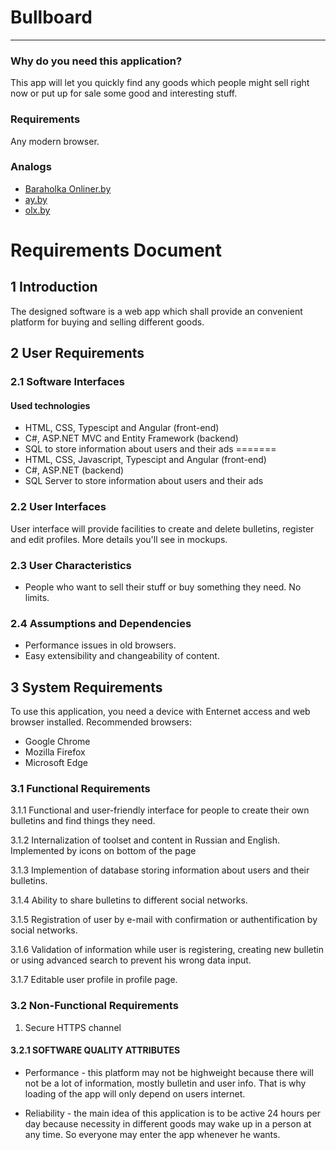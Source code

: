 # Bullboard
***
### Why do you need this application?

This app will let you quickly find any goods which people might sell right now or put up for sale some good and interesting stuff.

### Requirements

Any modern browser.

### Analogs

* [Baraholka Onliner.by](https://baraholka.onliner.by/)
* [ay.by](http://ay.by/)
* [olx.by](https://www.olx.by/)

# Requirements Document 
## 1 Introduction
The designed software is a web app which shall provide an convenient platform for buying and selling different goods.
## 2 User Requirements

### 2.1 Software Interfaces

#### Used technologies
- HTML, CSS, Typescipt and Angular (front-end)
- C#, ASP.NET MVC and Entity Framework (backend)
- SQL to store information about users and their ads
=======
- HTML, CSS, Javascript, Typescipt and Angular (front-end)
- C#, ASP.NET (backend)
- SQL Server to store information about users and their ads

### 2.2 User Interfaces

User interface will provide facilities to create and delete bulletins, register and edit profiles. More details you'll see in mockups.

### 2.3 User Characteristics
- People who want to sell their stuff or buy something they need. No limits.

### 2.4 Assumptions and Dependencies
- Performance issues in old browsers.
- Easy extensibility and changeability of content.

## 3 System Requirements
To use this application, you need a device with Enternet access and web browser installed. Recommended browsers:
- Google Chrome
- Mozilla Firefox
- Microsoft Edge

### 3.1 Functional Requirements
3.1.1 Functional and user-friendly interface for people to create their own bulletins and find things they need.

3.1.2 Internalization of toolset and content in Russian and English. Implemented by icons on bottom of the page

3.1.3 Implemention of database storing information about users and their bulletins.

3.1.4 Ability to share bulletins to different social networks.

3.1.5 Registration of user by e-mail with confirmation or authentification by social networks.

3.1.6 Validation of information while user is registering, creating new bulletin or using advanced search to prevent his wrong data input.

3.1.7 Editable user profile in profile page.

### 3.2 Non-Functional Requirements
1) Secure HTTPS channel
#### 3.2.1 SOFTWARE QUALITY ATTRIBUTES
- Performance - this platform may not be highweight because there will not be a lot of information, mostly bulletin and user info. That is why loading of the app will only depend on users internet.

- Reliability - the main idea of this application is to be active 24 hours per day because necessity in different goods may wake up in a person at any time. So everyone may enter the app whenever he wants.
